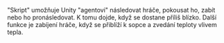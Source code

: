 "Skript" umožňuje Unity "agentovi" následovat hráče, pokousat ho, zabít nebo ho pronásledovat. K tomu dojde, když se dostane příliš blízko. 
Další funkce je zabíjení hráče, když se přiblíží k sopce a zvedání teploty vlivem tepla. 

